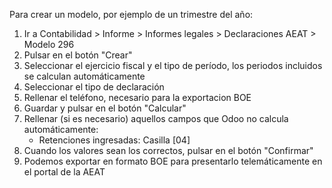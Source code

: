 Para crear un modelo, por ejemplo de un trimestre del año:

1.  Ir a Contabilidad \> Informe \> Informes legales \> Declaraciones
    AEAT \> Modelo 296
2.  Pulsar en el botón "Crear"
3.  Seleccionar el ejercicio fiscal y el tipo de período, los periodos
    incluidos se calculan automáticamente
4.  Seleccionar el tipo de declaración
5.  Rellenar el teléfono, necesario para la exportacion BOE
6.  Guardar y pulsar en el botón "Calcular"
7.  Rellenar (si es necesario) aquellos campos que Odoo no calcula
    automáticamente:
    - Retenciones ingresadas: Casilla \[04\]
8.  Cuando los valores sean los correctos, pulsar en el botón
    "Confirmar"
9.  Podemos exportar en formato BOE para presentarlo telemáticamente en
    el portal de la AEAT
